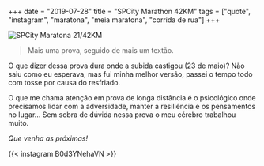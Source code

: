 +++
date = "2019-07-28"
title = "SPCity Marathon 42KM"
tags = ["quote", "instagram", "maratona", "meia maratona", "corrida de rua"]
+++

![SPCity Maratona 21/42KM](https://scontent.fcgh17-1.fna.fbcdn.net/v/t1.0-9/67775430_10157150948743726_6941111919969304576_n.jpg?_nc_cat=106&_nc_oc=AQnCdB-RSLFHWculg3cfFntvpnvzPpWWnym8diSZdzAUqNslhV8vwoVDJC0Zk0AkWXs&_nc_ht=scontent.fcgh17-1.fna&oh=c0612df98e5002cd0d3e8e2218c34aaf&oe=5DA1F72C)

> Mais uma prova, seguido de mais um textão.

O que dizer dessa prova dura onde a subida castigou (23 de maio)? Não saiu como eu esperava, mas fui minha melhor versão, passei o tempo todo com tosse por causa do resfriado.

O que me chama atenção em prova de longa distância é o psicológico onde precisamos  lidar com a adversidade, manter a resiliência e os pensamentos no lugar... Sem sobra de dúvida nessa prova o meu cérebro trabalhou muito.

*Que venha as próximas!*

{{< instagram B0d3YNehaVN >}}

